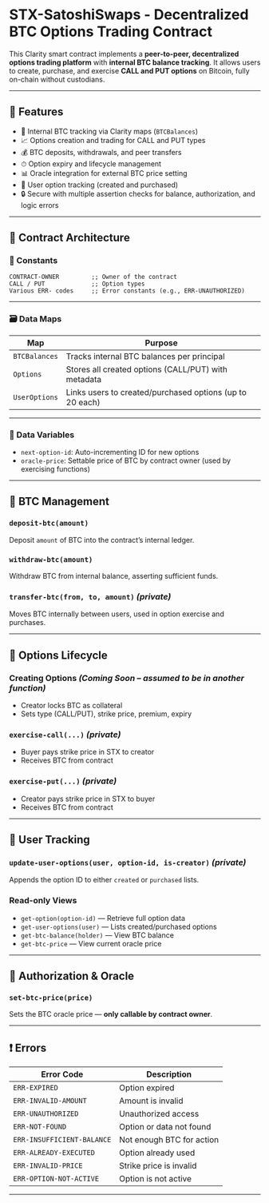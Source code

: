 

# STX-SatoshiSwaps - Decentralized BTC Options Trading Contract

This Clarity smart contract implements a **peer-to-peer, decentralized options trading platform** with **internal BTC balance tracking**. It allows users to create, purchase, and exercise **CALL and PUT options** on Bitcoin, fully on-chain without custodians.

---

## 🔧 Features

* 🔐 Internal BTC tracking via Clarity maps (`BTCBalances`)
* 📈 Options creation and trading for CALL and PUT types
* 💰 BTC deposits, withdrawals, and peer transfers
* ⏱ Option expiry and lifecycle management
* 📊 Oracle integration for external BTC price setting
* 👤 User option tracking (created and purchased)
* 🔒 Secure with multiple assertion checks for balance, authorization, and logic errors

---

## 🧱 Contract Architecture

### 📌 Constants

```clarity
CONTRACT-OWNER         ;; Owner of the contract
CALL / PUT             ;; Option types
Various ERR- codes     ;; Error constants (e.g., ERR-UNAUTHORIZED)
```

---

### 🗃 Data Maps

| Map           | Purpose                                                  |
| ------------- | -------------------------------------------------------- |
| `BTCBalances` | Tracks internal BTC balances per principal               |
| `Options`     | Stores all created options (CALL/PUT) with metadata      |
| `UserOptions` | Links users to created/purchased options (up to 20 each) |

---

### 🧮 Data Variables

* `next-option-id`: Auto-incrementing ID for new options
* `oracle-price`: Settable price of BTC by contract owner (used by exercising functions)

---

## 💸 BTC Management

### `deposit-btc(amount)`

Deposit `amount` of BTC into the contract’s internal ledger.

### `withdraw-btc(amount)`

Withdraw BTC from internal balance, asserting sufficient funds.

### `transfer-btc(from, to, amount)` *(private)*

Moves BTC internally between users, used in option exercise and purchases.

---

## 📄 Options Lifecycle

### Creating Options *(Coming Soon – assumed to be in another function)*

* Creator locks BTC as collateral
* Sets type (CALL/PUT), strike price, premium, expiry

### `exercise-call(...)` *(private)*

* Buyer pays strike price in STX to creator
* Receives BTC from contract

### `exercise-put(...)` *(private)*

* Creator pays strike price in STX to buyer
* Receives BTC from contract

---

## 👥 User Tracking

### `update-user-options(user, option-id, is-creator)` *(private)*

Appends the option ID to either `created` or `purchased` lists.

### Read-only Views

* `get-option(option-id)` — Retrieve full option data
* `get-user-options(user)` — Lists created/purchased options
* `get-btc-balance(holder)` — View BTC balance
* `get-btc-price` — View current oracle price

---

## 🔐 Authorization & Oracle

### `set-btc-price(price)`

Sets the BTC oracle price — **only callable by contract owner**.

---

## ❗ Errors

| Error Code                 | Description               |
| -------------------------- | ------------------------- |
| `ERR-EXPIRED`              | Option expired            |
| `ERR-INVALID-AMOUNT`       | Amount is invalid         |
| `ERR-UNAUTHORIZED`         | Unauthorized access       |
| `ERR-NOT-FOUND`            | Option or data not found  |
| `ERR-INSUFFICIENT-BALANCE` | Not enough BTC for action |
| `ERR-ALREADY-EXECUTED`     | Option already used       |
| `ERR-INVALID-PRICE`        | Strike price is invalid   |
| `ERR-OPTION-NOT-ACTIVE`    | Option is not active      |

---

